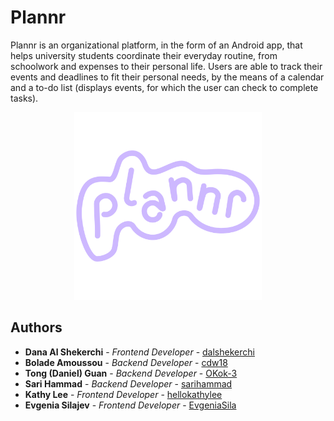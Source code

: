 # Plannr
Plannr is an organizational platform, in the form of an Android app, that helps university students coordinate their everyday routine, from schoolwork and expenses to their personal life. Users are able to track their events and deadlines to fit their personal needs, by the means of a calendar and a to-do list (displays events, for which the user can check to complete tasks).

<p align="center">
  <img src="https://github.com/CSC207-UofT/course-project-generic-name-1/blob/main/plannr_blob_lavender.png" alt="Plannr" width="300">
</p>

## Authors
* **Dana Al Shekerchi** - *Frontend Developer* - [dalshekerchi](https://github.com/dalshekerchi)
* **Bolade Amoussou** - *Backend Developer* - [cdw18](https://github.com/cdw18)
* **Tong (Daniel) Guan** - *Backend Developer* - [OKok-3](https://github.com/OKok-3)
* **Sari Hammad** - *Backend Developer* - [sarihammad](https://github.com/sarihammad)
* **Kathy Lee** - *Frontend Developer* - [hellokathylee](https://github.com/hellokathylee)
* **Evgenia Silajev** - *Frontend Developer* - [EvgeniaSila](https://github.com/EvgeniaSila)
